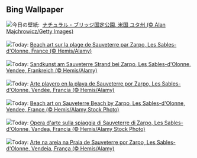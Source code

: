 ## Bing Wallpaper
![](https://www.bing.com/th?id=OHR.KachinaBridge_JA-JP5136647433_UHD.jpg&w=1000)今日の壁紙: &nbsp;[ナチュラル・ブリッジ国定公園, 米国 ユタ州 (© Alan Majchrowicz/Getty Images)](https://www.bing.com/th?id=OHR.KachinaBridge_JA-JP5136647433_UHD.jpg)
<br><br/>
![](https://www.bing.com/th?id=OHR.BeachArt_FR-FR1721959544_UHD.jpg&w=1000)Today: [Beach art sur la plage de Sauveterre par Zarpo, Les Sables-d'Olonne, France (© Hemis/Alamy)](https://www.bing.com/th?id=OHR.BeachArt_FR-FR1721959544_UHD.jpg)
<br><br/>
![](https://www.bing.com/th?id=OHR.BeachArt_DE-DE2496270870_UHD.jpg&w=1000)Today: [Sandkunst am Sauveterre Strand bei Zarpo, Les Sables-d'Olonne, Vendee, Frankreich (© Hemis/Alamy)](https://www.bing.com/th?id=OHR.BeachArt_DE-DE2496270870_UHD.jpg)
<br><br/>
![](https://www.bing.com/th?id=OHR.BeachArt_ES-ES0479706512_UHD.jpg&w=1000)Today: [Arte playero en la playa de Sauveterre por Zarpo, Les Sables-d'Olonne, Vendée, Francia (© Hemis/Alamy)](https://www.bing.com/th?id=OHR.BeachArt_ES-ES0479706512_UHD.jpg)
<br><br/>
![](https://www.bing.com/th?id=OHR.BeachArt_EN-GB6018920186_UHD.jpg&w=1000)Today: [Beach art on Sauveterre Beach by Zarpo, Les Sables-d'Olonne, Vendee, France (© Hemis/Alamy Stock Photo)](https://www.bing.com/th?id=OHR.BeachArt_EN-GB6018920186_UHD.jpg)
<br><br/>
![](https://www.bing.com/th?id=OHR.BeachArt_IT-IT8015252028_UHD.jpg&w=1000)Today: [Opera d'arte sulla spiaggia di Sauveterre di Zarpo, Les Sables-d'Olonne, Vandea, Francia (© Hemis/Alamy Stock Photo)](https://www.bing.com/th?id=OHR.BeachArt_IT-IT8015252028_UHD.jpg)
<br><br/>
![](https://www.bing.com/th?id=OHR.BeachArt_PT-BR4894197418_UHD.jpg&w=1000)Today: [Arte na areia na Praia de Sauveterre por Zarpo, Les Sables-d'Olonne, Vendeia, França (© Hemis/Alamy)](https://www.bing.com/th?id=OHR.BeachArt_PT-BR4894197418_UHD.jpg)
<br><br/>
